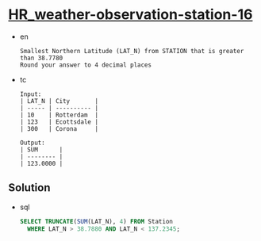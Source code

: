 # [HR_weather-observation-station-16](https://www.hackerrank.com/challenges/weather-observation-station-16)

* en

  ```en
  Smallest Northern Latitude (LAT_N) from STATION that is greater than 38.7780
  Round your answer to 4 decimal places
  ```

* tc

  ```tc
  Input:
  | LAT_N | City       |
  | ----- | ---------- |
  | 10    | Rotterdam  |
  | 123   | Ecottsdale |
  | 300   | Corona     |

  Output:
  | SUM      |
  | -------- |
  | 123.0000 |
  ```

## Solution

* sql

  ```sql
  SELECT TRUNCATE(SUM(LAT_N), 4) FROM Station
    WHERE LAT_N > 38.7880 AND LAT_N < 137.2345;
  ```
